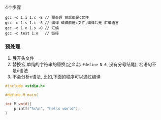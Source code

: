4个步骤
```
gcc -o 1.i 1.c -E // 预处理 前后都是c文件
gcc -o 1.s 1.i -S // 编译 编译前是c文件,编译后是 汇编语言
gcc -o 1.o 1.s -O // 汇编
gcc -o test 1.o   // 链接
```

### 预处理
1. 展开头文件
2. 替换宏,单纯的字符串的替换(定义宏: `#define N 6`, 没有分号结尾), 宏语句不是c语法
3. 不会分析c语法,
比如,下面的程序可以通过编译
```c
#include <stdio.h>

#define M main(

int M void){
    printf("%s\n", "hello world");
}

```
